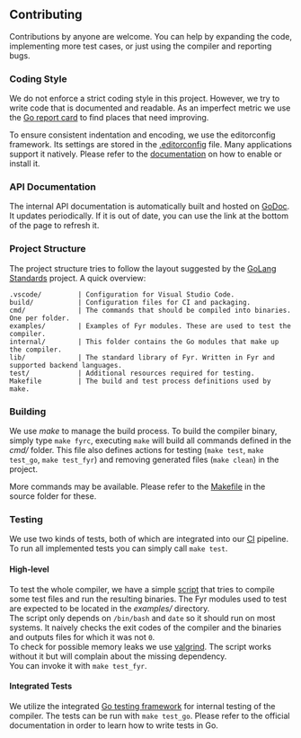 ## Contributing

Contributions by anyone are welcome.
You can help by expanding the code, implementing more test cases, or just using the compiler and reporting bugs.

### Coding Style

We do not enforce a strict coding style in this project.
However, we try to write code that is documented and readable.
As an imperfect metric we use the [Go report card](https://goreportcard.com/report/github.com/vs-ude/fyrlang) to find places that need improving.

To ensure consistent indentation and encoding, we use the editorconfig framework. Its settings are stored in the [.editorconfig](./.editorconfig) file.
Many applications support it natively. Please refer to the [documentation](https://editorconfig.org/#download) on how to enable or install it.


### API Documentation

The internal API documentation is automatically built and hosted on [GoDoc](https://godoc.org/github.com/vs-ude/fyrlang).
It updates periodically.
If it is out of date, you can use the link at the bottom of the page to refresh it.


### Project Structure

The project structure tries to follow the layout suggested by the [GoLang Standards](https://github.com/golang-standards/project-layout) project.
A quick overview:

```
.vscode/         | Configuration for Visual Studio Code.
build/           | Configuration files for CI and packaging.
cmd/             | The commands that should be compiled into binaries. One per folder.
examples/        | Examples of Fyr modules. These are used to test the compiler.
internal/        | This folder contains the Go modules that make up the compiler.
lib/             | The standard library of Fyr. Written in Fyr and supported backend languages.
test/            | Additional resources required for testing.
Makefile         | The build and test process definitions used by make.
```


### Building

We use _make_ to manage the build process.
To build the compiler binary, simply type `make fyrc`, executing `make` will build all commands defined in the _cmd/_ folder.
This file also defines actions for testing (`make test`, `make test_go`, `make test_fyr`) and removing generated files (`make clean`) in the project.

More commands may be available.
Please refer to the [Makefile](./Makefile) in the source folder for these.


### Testing

We use two kinds of tests, both of which are integrated into our [CI](https://travis-ci.org/vs-ude/fyrlang) pipeline.
To run all implemented tests you can simply call `make test`.

#### High-level

To test the whole compiler, we have a simple [script](./test/fyr_code_tests.sh) that tries to compile some test files and run the resulting binaries.
The Fyr modules used to test are expected to be located in the _examples/_ directory.  
The script only depends on `/bin/bash` and `date` so it should run on most systems.
It naively checks the exit codes of the compiler and the binaries and outputs files for which it was not `0`.  
To check for possible memory leaks we use [valgrind](http://valgrind.org/).
The script works without it but will complain about the missing dependency.  
You can invoke it with `make test_fyr`.

#### Integrated Tests

We utilize the integrated [Go testing framework](https://golang.org/pkg/testing/) for internal testing of the compiler.
The tests can be run with `make test_go`.
Please refer to the official documentation in order to learn how to write tests in Go.
